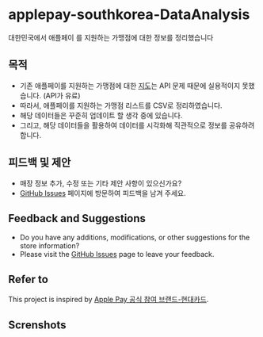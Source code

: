 # applepay-southkorea-DataAnalysis
대한민국에서 애플페이 를 지원하는 가맹점에 대한 정보를 정리했습니다

## 목적
- 기존 애플페이를 지원하는 가맹점에 대한 <a href="https://diligencefrozen.github.io/applepay-southkorea-map/">지도</a>는 API 문제 때문에 실용적이지 못했습니다. (API가 유료)
- 따라서, 애플페이를 지원하는 가맹점 리스트를 CSV로 정리하였습니다.
- 해당 데이터들은 꾸준히 업데이트 할 생각 중에 있습니다.
- 그리고, 해당 데이터들을 활용하여 데이터를 시각화해 직관적으로 정보를 공유하려 합니다.

## 피드백 및 제안
- 매장 정보 추가, 수정 또는 기타 제안 사항이 있으신가요?
- [GitHub Issues](https://github.com/diligencefrozen/applepay-southkorea-DataAnalysis/issues) 페이지에 방문하여 피드백을 남겨 주세요.<br/>

## Feedback and Suggestions
- Do you have any additions, modifications, or other suggestions for the store information?
- Please visit the [GitHub Issues](https://github.com/diligencefrozen/applepay-southkorea-DataAnalysis/issues) page to leave your feedback.

## Refer to
This project is inspired by <a href="https://www.hyundaicard.com/cpu/ug/CPUUG4001_02.hc?tabindex=1">Apple Pay 공식 참여 브랜드-현대카드</a>.<br/>

## Screnshots

